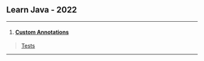 ## Learn Java - 2022

---

1. #### [Custom Annotations](./src/main/java/com/nooobcoder/CustomAnnotation.java)

> [Tests](./src/test/java/com/nooobcoder/)

---